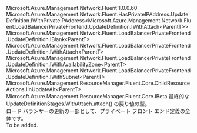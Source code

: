 <Type Name="IUpdateDefinition&lt;ParentT&gt;" FullName="Microsoft.Azure.Management.Network.Fluent.LoadBalancerPrivateFrontend.UpdateDefinition.IUpdateDefinition&lt;ParentT&gt;">
  <TypeSignature Language="C#" Value="public interface IUpdateDefinition&lt;ParentT&gt; : Microsoft.Azure.Management.Network.Fluent.HasPrivateIPAddress.UpdateDefinition.IWithPrivateIPAddress&lt;Microsoft.Azure.Management.Network.Fluent.LoadBalancerPrivateFrontend.UpdateDefinition.IWithAttach&lt;ParentT&gt;&gt;, Microsoft.Azure.Management.Network.Fluent.LoadBalancerPrivateFrontend.UpdateDefinition.IBlank&lt;ParentT&gt;, Microsoft.Azure.Management.Network.Fluent.LoadBalancerPrivateFrontend.UpdateDefinition.IWithAttach&lt;ParentT&gt;, Microsoft.Azure.Management.Network.Fluent.LoadBalancerPrivateFrontend.UpdateDefinition.IWithAvailabilityZone&lt;ParentT&gt;, Microsoft.Azure.Management.Network.Fluent.LoadBalancerPrivateFrontend.UpdateDefinition.IWithSubnet&lt;ParentT&gt;, Microsoft.Azure.Management.ResourceManager.Fluent.Core.ChildResourceActions.IInUpdateAlt&lt;ParentT&gt;, Microsoft.Azure.Management.ResourceManager.Fluent.Core.IBeta" />
  <TypeSignature Language="ILAsm" Value=".class public interface auto ansi abstract IUpdateDefinition`1&lt;ParentT&gt; implements class Microsoft.Azure.Management.Network.Fluent.HasPrivateIPAddress.UpdateDefinition.IWithPrivateIPAddress`1&lt;class Microsoft.Azure.Management.Network.Fluent.LoadBalancerPrivateFrontend.UpdateDefinition.IWithAttach`1&lt;!ParentT&gt;&gt;, class Microsoft.Azure.Management.Network.Fluent.LoadBalancerPrivateFrontend.UpdateDefinition.IBlank`1&lt;!ParentT&gt;, class Microsoft.Azure.Management.Network.Fluent.LoadBalancerPrivateFrontend.UpdateDefinition.IWithAttach`1&lt;!ParentT&gt;, class Microsoft.Azure.Management.Network.Fluent.LoadBalancerPrivateFrontend.UpdateDefinition.IWithAvailabilityZone`1&lt;!ParentT&gt;, class Microsoft.Azure.Management.Network.Fluent.LoadBalancerPrivateFrontend.UpdateDefinition.IWithSubnet`1&lt;!ParentT&gt;, class Microsoft.Azure.Management.ResourceManager.Fluent.Core.ChildResourceActions.IInUpdateAlt`1&lt;!ParentT&gt;, class Microsoft.Azure.Management.ResourceManager.Fluent.Core.IBeta" />
  <TypeSignature Language="DocId" Value="T:Microsoft.Azure.Management.Network.Fluent.LoadBalancerPrivateFrontend.UpdateDefinition.IUpdateDefinition`1" />
  <TypeSignature Language="VB.NET" Value="Public Interface IUpdateDefinition(Of ParentT)&#xA;Implements IBeta, IBlank(Of ParentT), IInUpdateAlt(Of ParentT), IWithAttach(Of ParentT), IWithAvailabilityZone(Of ParentT), IWithPrivateIPAddress(Of IWithAttach(Of ParentT)), IWithSubnet(Of ParentT)" />
  <TypeSignature Language="F#" Value="type IUpdateDefinition&lt;'ParentT&gt; = interface&#xA;    interface IBlank&lt;'ParentT&gt;&#xA;    interface IWithSubnet&lt;'ParentT&gt;&#xA;    interface IWithAttach&lt;'ParentT&gt;&#xA;    interface IInUpdateAlt&lt;'ParentT&gt;&#xA;    interface IWithPrivateIPAddress&lt;IWithAttach&lt;'ParentT&gt;&gt;&#xA;    interface IWithAvailabilityZone&lt;'ParentT&gt;&#xA;    interface IBeta" />
  <AssemblyInfo>
    <AssemblyName>Microsoft.Azure.Management.Network.Fluent</AssemblyName>
    <AssemblyVersion>1.0.0.60</AssemblyVersion>
  </AssemblyInfo>
  <TypeParameters>
    <TypeParameter Name="ParentT" />
  </TypeParameters>
  <Interfaces>
    <Interface>
      <InterfaceName>Microsoft.Azure.Management.Network.Fluent.HasPrivateIPAddress.UpdateDefinition.IWithPrivateIPAddress&lt;Microsoft.Azure.Management.Network.Fluent.LoadBalancerPrivateFrontend.UpdateDefinition.IWithAttach&lt;ParentT&gt;&gt;</InterfaceName>
    </Interface>
    <Interface>
      <InterfaceName>Microsoft.Azure.Management.Network.Fluent.LoadBalancerPrivateFrontend.UpdateDefinition.IBlank&lt;ParentT&gt;</InterfaceName>
    </Interface>
    <Interface>
      <InterfaceName>Microsoft.Azure.Management.Network.Fluent.LoadBalancerPrivateFrontend.UpdateDefinition.IWithAttach&lt;ParentT&gt;</InterfaceName>
    </Interface>
    <Interface>
      <InterfaceName>Microsoft.Azure.Management.Network.Fluent.LoadBalancerPrivateFrontend.UpdateDefinition.IWithAvailabilityZone&lt;ParentT&gt;</InterfaceName>
    </Interface>
    <Interface>
      <InterfaceName>Microsoft.Azure.Management.Network.Fluent.LoadBalancerPrivateFrontend.UpdateDefinition.IWithSubnet&lt;ParentT&gt;</InterfaceName>
    </Interface>
    <Interface>
      <InterfaceName>Microsoft.Azure.Management.ResourceManager.Fluent.Core.ChildResourceActions.IInUpdateAlt&lt;ParentT&gt;</InterfaceName>
    </Interface>
    <Interface>
      <InterfaceName>Microsoft.Azure.Management.ResourceManager.Fluent.Core.IBeta</InterfaceName>
    </Interface>
  </Interfaces>
  <Docs>
    <typeparam name="ParentT">最終的な UpdateDefinitionStages.WithAttach.attach() の戻り値の型。</typeparam>
    <summary>
            ロード バランサーの更新の一部として、プライベート フロント エンド定義の全体です。
            </summary>
    <remarks>To be added.</remarks>
  </Docs>
  <Members />
</Type>